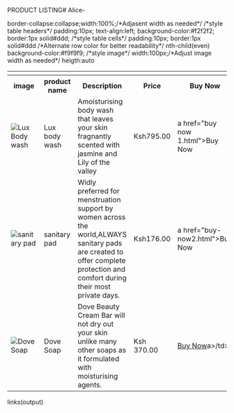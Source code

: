 PRODUCT LISTING# Alice-
<DOCTYPE html>
<html lang="en">
<head>
 <meta charset="UTF-8">
 <meta name="viewpoint"content="width-device-width'initial-scale=1.0">
 <title>Product listing</title>
 <style>stye the table</style>
</table>
border-collapse:collapse;width:100%;/*Adjasent width as needed*/
</th>
/*style table headers*/
padding:10px;
text-align:left;
background-color:#f2f2f2;
border:1px solid#ddd;
</td>
/*style table cells*/
padding:10px;
border:1px solid#ddd
</tr>
/*Alternate row color for better readability*/
nth-child(even)
background-color:#f9f9f9;
</img>
/*style image*/
width:100px;/*Adjust image width as needed*/
heigth:auto
</style>
</head>
<body>
<table>
  <th>
    <tr>
      <th>image</th>
      <th>product name</th>
      <th> Description</th>
      <th>Price</th>
      <th>Buy Now</th>
    </tr>
  </th>
  <tboody>
  <tr>
  <td><img src="C:/user/Alice/https://www.google.com/lux.jpeg"alt="Lux Body wash"></td>
  <td>Lux body wash</td>
  
  <td>Amoisturising body wash that leaves your skin fragnantly scented with jasmine and Lily of the valley</td>
  <td>Ksh795.00</td>
  <td>a href="buy now 1.html">Buy Now</a></td>
  </tr>
  <tr>
  <td><img src="C:/User/Alice/https://images.app.goo.gl/nVazX7Ugx/sanitary jpeg"alt="sanitary pad"></td>
  <td>sanitary pad</td>
  <td>Widly preferred for menstruation support by women across the world,ALWAYS sanitary pads are created to offer complete protection and comfort during their most private days.</td>
  <td>Ksh176.00</td>
  <td>a href="buy-now2.html">Buy Now</a></td>
  </tr>
  <tr>
  <td><img src="C:/Users/Alice/htttps://images.app.goo.gl/sdThphQTH../dove.jpeg"alt="Dove Soap"></td>
  <td>Dove Soap</td>
  <td>Dove Beauty Cream Bar will not dry out your skin unlike many other soaps as it formulated with moisturising agents.</td>
  <td>Ksh 370.00</td>
  <td><a href="buy-now3.html">Buy Now</a>a>/td>
  </tr>
  </tboody>
</table>
</body>
</html>
links(output)













  


  











  
      

















      
    









